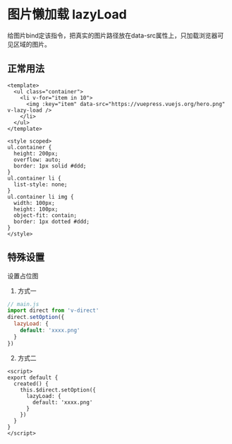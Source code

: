 # 图片懒加载 lazyLoad
给图片bind定该指令，把真实的图片路径放在data-src属性上，只加载浏览器可见区域的图片。
## 正常用法
```vue
<template>
  <ul class="container">
    <li v-for="item in 10">
      <img :key="item" data-src="https://vuepress.vuejs.org/hero.png" v-lazy-load />
    </li>
  </ul>
</template>

<style scoped>
ul.container {
  height: 200px;
  overflow: auto;
  border: 1px solid #ddd;
}
ul.container li {
  list-style: none;
}
ul.container li img {
  width: 100px;
  height: 100px;
  object-fit: contain;
  border: 1px dotted #ddd;
}
</style>
```
<template>
  <ul class="container">
    <li v-for="item in 10">
      <img :key="item" data-src="https://vuepress.vuejs.org/hero.png" v-lazy-load />
    </li>
  </ul>
</template>

<style scoped>
ul.container {
  height: 200px;
  overflow: auto;
  border: 1px solid #ddd;
}
ul.container li {
  list-style: none;
}
ul.container li img {
  width: 100px;
  height: 100px;
  object-fit: contain;
  border: 1px dotted #ddd;
}
</style>

## 特殊设置
设置占位图
1. 方式一
```javascript
// main.js
import direct from 'v-direct'
direct.setOption({
  lazyLoad: {
    default: 'xxxx.png'
  }
})
```
2. 方式二
```vue
<script>
export default {
  created() {
    this.$direct.setOption({
      lazyLoad: {
        default: 'xxxx.png'
      }
    })
  }
}
</script>
```
